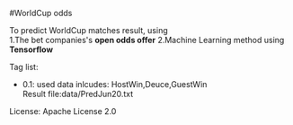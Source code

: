 #WorldCup odds

To predict WorldCup matches result, using		
1.The bet companies's **open odds offer**
2.Machine Learning method using **Tensorflow**

Tag list:
* 0.1: used data inlcudes: HostWin,Deuce,GuestWin		
	Result file:data/PredJun20.txt		

License:
	Apache License 2.0

